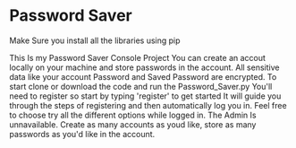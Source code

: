 # Password Saver

Make Sure you install all the libraries using pip

This Is my Password Saver Console Project
You can create an accout locally on your machine and store passwords in the account.
All sensitive data like your account Password and Saved Password are encrypted.
To start clone or download the code and run the Password_Saver.py
You'll need to register so start by typing 'register' to get started
It will guide you through the steps of registering and then automatically log you in.
Feel free to choose try all the different options while logged in.
The Admin Is unnavailable.
Create as many accounts as youd like, store as many passwords as you'd like in the account.

